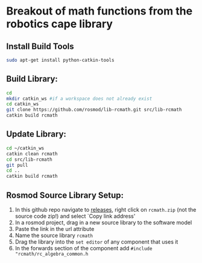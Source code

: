 Breakout of math functions from the robotics cape library
==============================================================

Install Build Tools
-------------------------

```bash
sudo apt-get install python-catkin-tools
```

Build Library:
-------------

```bash
cd
mkdir catkin_ws #if a workspace does not already exist
cd catkin_ws
git clone https://github.com/rosmod/lib-rcmath.git src/lib-rcmath
catkin build rcmath
```

Update Library:
-----------------

```bash
cd ~/catkin_ws
catkin clean rcmath
cd src/lib-rcmath
git pull
cd ..
catkin build rcmath
```


Rosmod Source Library Setup:
-------------------------------

1. In this github repo navigate to [releases](https://github.com/rosmod/lib-rcmath/releases), right click on `rcmath.zip` (not the source code zip!) and select `Copy link address'
2. In a rosmod project, drag in a new source library to the software model
3. Paste the link in the url attribute
4. Name the source library `rcmath`
5. Drag the library into the `set editor` of any component that uses it
6. In the forwards section of the component add `#include "rcmath/rc_algebra_common.h`

